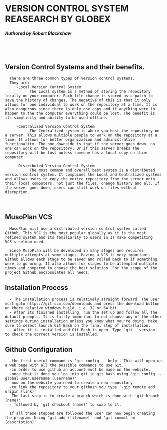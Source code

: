 # VERSION CONTROL SYSTEM REASEARCH BY GLOBEX
##### Authored by Robert Blackshaw
<br /><br />
## Version Control Systems and their benefits.
      There are three common types of version control systems.
      They are:
         -Local Version Control System
               The Local system is a method of storing the repository locally on your computer. Each file change is stored as a patch to save the history of changes. The negative of this is that it only allows for one individual to work on the repository at a time. It is also dangerous since there is only one copy and if anything were to happen to the the computer everything could be lost. The benefit is its simplicity and ability to be used offline.
            
         -Centralized Version Control System
               The Centralized system is where you host the repository on a server. This allows multiple people to work on the repository at a time. It allows for better organization and administrative functionality. The one downside is that if the server goes down, no one can work on the repository. Or if this server breaks the repository will be lost unless someone has a local copy on thier computer.

         -Distributed Version Control System
               The most common and overall best system is a distributed version control system. It compbines the Local and Centralized systems and allows users to copy the entire repository from the server onto their local computers, not just the files, change history and all. If the server goes down, users can still work on files without disruption.
<br />

## MusoPlan VCS
      MusoPlan will use a distributed version control system called Github. This VSC is the most popular globally as it is the most refined system and its familiarity to users in IT make competiting VCS's seldom used.

      Since MusoPlan will be developed in many stages and requires multiple attempts at some stages. Having a VCS is very important. Github allows each stage to be saved and rolled back to if something were to go wrong. It also allows for stages to be attempted multiple times and compared to choose the best solution. For the scope of the project Github encapsulates all needs.


## Installation Process
      - The installation process is relatively straight forward. The user must goto https://git-scm.com/downloads and press the download button on there relative windows build. i.e. 32 or 64 bit.
      - After its finished installing, run the set up and follow all the default prompts. It is fairly important to not choose any of the other settings during installation unless you know what you're doing. Make sure to select launch Git Bash on the final step of installation.
      - After it is installed and Git Bash is open. Type 'git --version' to check the correct version is installed. 

## Github Configuration
      -the first useful command is 'git config -- help'. This will open up a web page with all the possible commands to use Git.
      -in order to use github an account must be made on the website.
      -once that is done you log into git in git bash using 'git config --global user.username (username)'
      -now on the website you need to create a new repository
      -to link the repository to your gitbash you type '-git remote add origin (link)'
      -The last step is to create a branch which is done with 'git branch (name)'
      - followed by 'git checkout (name)' to swap to it.

      If all these stepped are followed the user can now begin creating the program. Using 'git add (filename)' and 'git commit -m (description)'